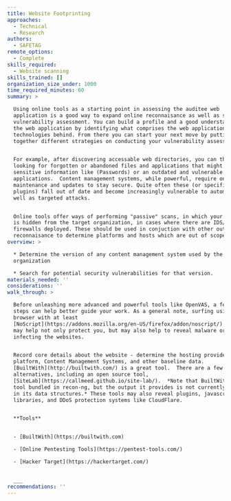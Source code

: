 ```yaml
---
title: Website Footprinting
approaches:
  - Technical
  - Research
authors:
  - SAFETAG
remote_options:
  - Complete
skills_required:
  - Website scanning
skills_trained: []
organization_size_under: 1000
time_required_minutes: 60
summary: >

  Using online tools as a starting point in assessing the auditee web
  application is a good way to expand online reconnaisance as well as start your
  vulnerability assessment. You can build a profile and a good understanding of
  the web application by identifying what comprises the web application and
  technologies behind. From there you can start your next move by putting
  together different strategies on conducting your vulnerability assessment.


  For example, after discovering accessable web directories, you can then start
  looking for forgotten or abandoned files and applications that might contain
  sensitive information like (Passwords) or an outdated and vulnerable
  applications.  Content management systems, while powerful, require ongoing
  maintenance and updates to stay secure. Quite often these (or specific
  plugins) fall out of date and become increasingly vulnerable to automated as
  well as targeted attacks.


  Online tools offer ways of performing "passive" scans, in which your identity
  is hidden from the target organization, in cases where there are IDS/IPS,
  firewalls deployed. These should be used in conjuction with other outputs from
  reconnaisance to determine platforms and hosts which are out of scope.
overview: >

  * Determine the version of any content management system used by the
  organization

  * Search for potential security vulnerabilities for that version.
materials_needed: ''
considerations: ''
walk_through: >

  Before unleashing more advanced and powerful tools like OpenVAS, a few quick
  steps can help better guide your work. As a general note, surfing using a
  browser with at least
  [NoScript](https://addons.mozilla.org/en-US/firefox/addon/noscript/) enabled
  may help not only protect you, but may also help to reveal malware or adware
  infecting the websites.


  Record core details about the website - determine the hosting provider,
  platform, Content Management Systems, and other baseline data. 
  [BuiltWith](http://builtwith.com/) is a great tool.  There are a few
  alternatives, including an open source tool,
  [SiteLab](https://callmeed.github.io/site-lab/).  *Note that BuiltWith is a
  tool bundled in recon-ng, but the output it provides is not currently stored
  in its data structures.* These tools may also reveal plugins, javascript
  libraries, and DDoS protection systems like CloudFlare.


  **Tools**


  - [BuiltWith](https://builtwith.com)

  - [Online Pentesting Tools](https://pentest-tools.com/)

  - [Hacker Target](https://hackertarget.com/)


  ___
recommendations: ''
---
```


